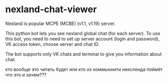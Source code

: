 # nexland-chat-viewer
Nexland is popular MCPE (MCBE) (v1.1, v1.19) server.

This python bot lets you see nexland global chat (for each server).
To use this bot, you need to need to set up server account (login and password), VK access token, choose server and chat ID.

The bot supports only VK chats and terminal to give you information about chat.

кто вообще это читать будет или кто из коммьюнити нексленда поймёт что это и зачем???
